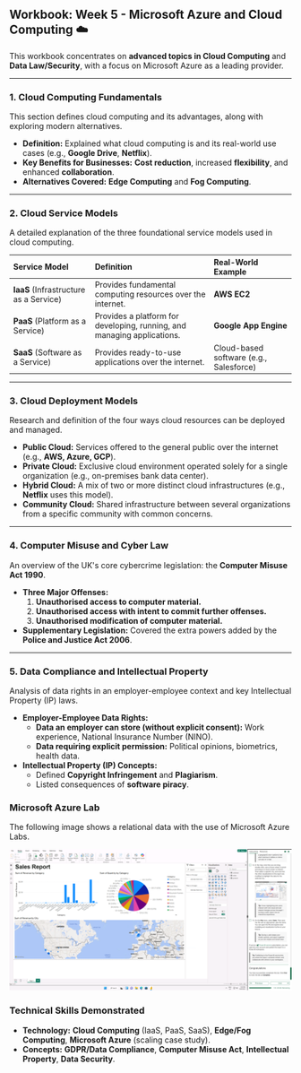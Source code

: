 ## Workbook: Week 5 - Microsoft Azure and Cloud Computing ☁️

This workbook concentrates on **advanced topics in Cloud Computing** and **Data Law/Security**, with a focus on Microsoft Azure as a leading provider.

***

### 1. Cloud Computing Fundamentals

This section defines cloud computing and its advantages, along with exploring modern alternatives.

* **Definition:** Explained what cloud computing is and its real-world use cases (e.g., **Google Drive**, **Netflix**).
* **Key Benefits for Businesses:** **Cost reduction**, increased **flexibility**, and enhanced **collaboration**.
* **Alternatives Covered:** **Edge Computing** and **Fog Computing**.

---

### 2. Cloud Service Models

A detailed explanation of the three foundational service models used in cloud computing.

| Service Model | Definition | Real-World Example |
| :--- | :--- | :--- |
| **IaaS** (Infrastructure as a Service) | Provides fundamental computing resources over the internet. | **AWS EC2** |
| **PaaS** (Platform as a Service) | Provides a platform for developing, running, and managing applications. | **Google App Engine** |
| **SaaS** (Software as a Service) | Provides ready-to-use applications over the internet. | Cloud-based software (e.g., Salesforce) |

---

### 3. Cloud Deployment Models

Research and definition of the four ways cloud resources can be deployed and managed.

* **Public Cloud:** Services offered to the general public over the internet (e.g., **AWS, Azure, GCP**).
* **Private Cloud:** Exclusive cloud environment operated solely for a single organization (e.g., on-premises bank data center).
* **Hybrid Cloud:** A mix of two or more distinct cloud infrastructures (e.g., **Netflix** uses this model).
* **Community Cloud:** Shared infrastructure between several organizations from a specific community with common concerns.

---

### 4. Computer Misuse and Cyber Law

An overview of the UK's core cybercrime legislation: the **Computer Misuse Act 1990**.

* **Three Major Offenses:**
    1.  **Unauthorised access to computer material.**
    2.  **Unauthorised access with intent to commit further offenses.**
    3.  **Unauthorised modification of computer material.**
* **Supplementary Legislation:** Covered the extra powers added by the **Police and Justice Act 2006**.

---

### 5. Data Compliance and Intellectual Property

Analysis of data rights in an employer-employee context and key Intellectual Property (IP) laws.

* **Employer-Employee Data Rights:**
    * **Data an employer can store (without explicit consent):** Work experience, National Insurance Number (NINO).
    * **Data requiring explicit permission:** Political opinions, biometrics, health data.
* **Intellectual Property (IP) Concepts:**
    * Defined **Copyright Infringement** and **Plagiarism**.
    * Listed consequences of **software piracy**.

### Microsoft Azure Lab

The following image shows a relational data with the use of Microsoft Azure Labs.

![Sample of the Retail Sales Dataset used in Week 1](Week_5_Azure_Lab.png)

### Technical Skills Demonstrated

* **Technology:** **Cloud Computing** (IaaS, PaaS, SaaS), **Edge/Fog Computing**, **Microsoft Azure** (scaling case study).
* **Concepts:** **GDPR/Data Compliance**, **Computer Misuse Act**, **Intellectual Property**, **Data Security**.
